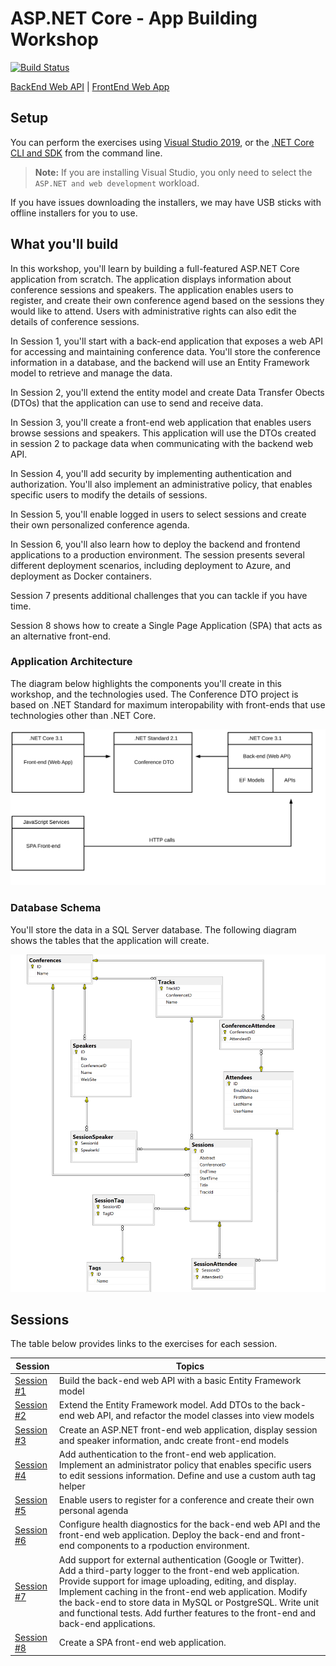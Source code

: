 # ASP.NET Core - App Building Workshop

[![Build Status](https://dev.azure.com/dotnet/AspNetCoreWorkshop/_apis/build/status/ASP.NET%20Workshop-ASP.NET%20Core%203.x?branchName=master)](https://dev.azure.com/dotnet/AspNetCoreWorkshop/_build/latest?definitionId=71&branchName=master)

[BackEnd Web API](https://aspnetcorews-backend.azurewebsites.net) | [FrontEnd Web App](https://aspnetcorews-frontend.azurewebsites.net)

## Setup

You can perform the exercises using [Visual Studio 2019](https://visualstudio.microsoft.com/downloads/), or the [.NET Core CLI and SDK](https://dotnet.microsoft.com/download/dotnet-core/3.0) from the command line.

> **Note:** If you are installing Visual Studio, you only need to select the `ASP.NET and web development` workload.

If you have issues downloading the installers, we may have USB sticks with offline installers for you to use.

## What you'll build

In this workshop, you'll learn by building a full-featured ASP.NET Core application from scratch. The application displays information about conference sessions and speakers. The application enables users to register, and create their own conference agend based on the sessions they would like to attend. Users with administrative rights can also edit the details of conference sessions.

In Session 1, you'll start with a back-end application that exposes a web API for accessing and maintaining conference data. You'll store the conference information in a database, and the backend will use an Entity Framework model to retrieve and manage the data.

In Session 2, you'll extend the entity model and create Data Transfer Obects (DTOs) that the application can use to send and receive data.

In Session 3, you'll create a front-end web application that enables users browse sessions and speakers. This application will use the DTOs created in session 2 to package data when communicating with the backend web API.

In Session 4, you'll add security by implementing authentication and authorization. You'll also implement an administrative policy, that enables specific users to modify the details of sessions.

In Session 5, you'll enable logged in users to select sessions and create their own personalized conference agenda.

In Session 6, you'll also learn how to deploy the backend and frontend applications to a production environment. The session presents several different deployment scenarios, including deployment to Azure, and deployment as Docker containers.

Session 7 presents additional challenges that you can tackle if you have time.

Session 8 shows how to create a Single Page Application (SPA) that acts as an alternative front-end.

### Application Architecture

The diagram below highlights the components you'll create in this workshop, and the technologies used. The Conference DTO project is based on .NET Standard for maximum interopability with front-ends that use technologies other than .NET Core.

![Architecture Diagram](docs/images/ConferencePlannerArchitectureDiagram.svg)

### Database Schema

You'll store the data in a SQL Server database. The following diagram shows the tables that the application will create.

<!--**NOTE TO SELF: MAY NEED TO REGENERATE THIS DIAGRAM IF IT IS NOT UP TO DATE**-->

![Database Schema Diagram](docs/images/conference-planner-db-diagram.png)

## Sessions

The table below provides links to the exercises for each session.

| Session | Topics |
| ----- | ---- |
| [Session #1](/docs/1.%20Create%20BackEnd%20API%20project.md) | Build the back-end web API with a basic Entity Framework model |
| [Session #2](/docs/2.%20Build%20out%20BackEnd%20and%20Refactor.md) | Extend the Entity Framework model. Add DTOs to the back-end web API, and refactor the model classes into view models |
| [Session #3](/docs/3.%20Add%20front-end%2C%20render%20agenda%2C%20set%20up%20front-end%20models.md) | Create an ASP.NET front-end web application, display session and speaker information, andc create front-end models |
| [Session #4](/docs/4.%20Add%20auth%20features.md) | Add authentication to the front-end web application. Implement an administrator policy that enables specific users to edit sessions information. Define and use a custom auth tag helper |
| [Session #5](/docs/5.%20Add%20personal%20agenda.md) | Enable users to register for a conference and create their own personal agenda |
| [Session #6](docs/6.%20Production%20Readiness%20and%20Deployment.md) | Configure health diagnostics for the back-end web API and the front-end web application. Deploy the back-end and front-end components to a rpoduction environment. |
| [Session #7](/docs/7.%20Challenges.md) | Add support for external authentication (Google or Twitter). Add a third-party logger to the front-end web application. Provide support for image uploading, editing, and display. Implement caching in the front-end web application. Modify the back-end to store data in MySQL or PostgreSQL. Write unit and functional tests. Add further features to the front-end and back-end applications.
| [Session #8](/docs/8.%20SPA%20FrontEnd.md) | Create a SPA front-end web application. |
